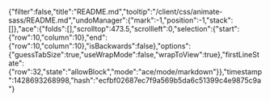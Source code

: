 {"filter":false,"title":"README.md","tooltip":"/client/css/animate-sass/README.md","undoManager":{"mark":-1,"position":-1,"stack":[]},"ace":{"folds":[],"scrolltop":473.5,"scrollleft":0,"selection":{"start":{"row":10,"column":10},"end":{"row":10,"column":10},"isBackwards":false},"options":{"guessTabSize":true,"useWrapMode":false,"wrapToView":true},"firstLineState":{"row":32,"state":"allowBlock","mode":"ace/mode/markdown"}},"timestamp":1428693268998,"hash":"ecfbf02687ec7f9a569b5da6c51399c4e9875c9a"}